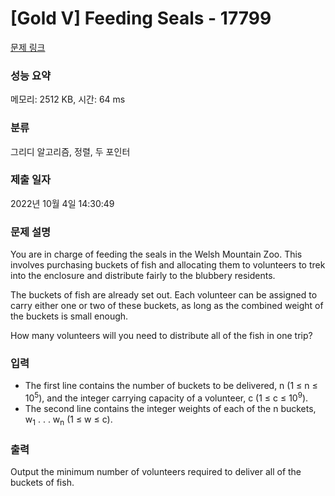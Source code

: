 # [Gold V] Feeding Seals - 17799 

[문제 링크](https://www.acmicpc.net/problem/17799) 

### 성능 요약

메모리: 2512 KB, 시간: 64 ms

### 분류

그리디 알고리즘, 정렬, 두 포인터

### 제출 일자

2022년 10월 4일 14:30:49

### 문제 설명

<p>You are in charge of feeding the seals in the Welsh Mountain Zoo. This involves purchasing buckets of fish and allocating them to volunteers to trek into the enclosure and distribute fairly to the blubbery residents.</p>

<p>The buckets of fish are already set out. Each volunteer can be assigned to carry either one or two of these buckets, as long as the combined weight of the buckets is small enough.</p>

<p>How many volunteers will you need to distribute all of the fish in one trip?</p>

### 입력 

 <ul>
	<li>The first line contains the number of buckets to be delivered, n (1 ≤ n ≤ 10<sup>5</sup>), and the integer carrying capacity of a volunteer, c (1 ≤ c ≤ 10<sup>9</sup>).</li>
	<li>The second line contains the integer weights of each of the n buckets, w<sub>1</sub> . . . w<sub>n</sub> (1 ≤ w ≤ c).</li>
</ul>

### 출력 

 <p>Output the minimum number of volunteers required to deliver all of the buckets of fish.</p>

